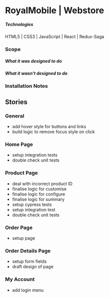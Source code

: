 # RoyalMobile | Webstore

##### Technologies
HTML5 | CSS3 | JavaScript | React | Redux-Saga

### Scope
##### What it was designed to do
##### What it wasn't designed to do

### Installation Notes

## Stories
### General
* add hover style for buttons and links
* build logic to remove focus style on click

### Home Page
* setup integration tests
* double check unit tests

### Product Page
* deal with incorrect product ID
* finalise logic for customise
* finalise logic for configure
* finalise logic for summary
* setup cypress tests
* setup integration test
* double check unit tests

### Order Page
* setup page

### Order Details Page
* setup form fields
* draft design of page

### My Account
* add login menu
